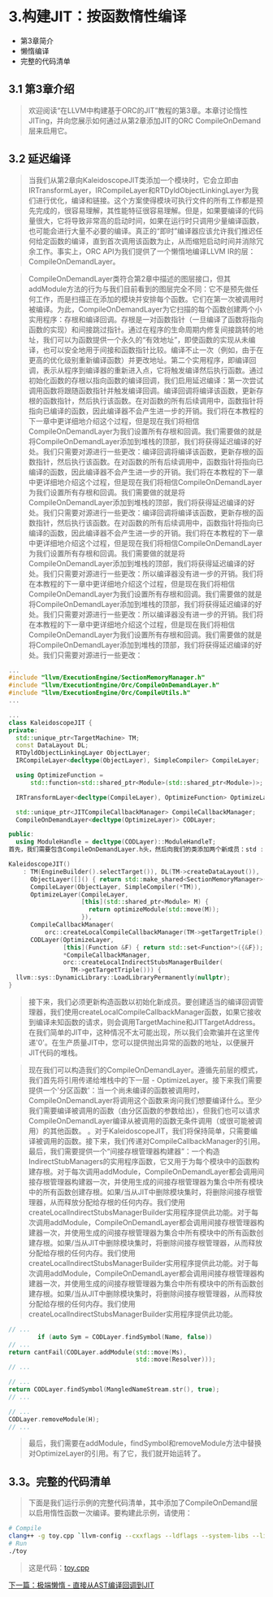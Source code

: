 # 3.构建JIT：按函数惰性编译
* 第3章简介
* 懒惰编译
* 完整的代码清单

## 3.1 第3章介绍
> 欢迎阅读“在LLVM中构建基于ORC的JIT”教程的第3章。本章讨论惰性JITing，并向您展示如何通过从第2章添加JIT的ORC CompileOnDemand层来启用它。

## 3.2 延迟编译
> 当我们从第2章向KaleidoscopeJIT类添加一个模块时，它会立即由​​IRTransformLayer，IRCompileLayer和RTDyldObjectLinkingLayer为我们进行优化，编译和链接。这个方案使得模块可执行文件的所有工作都是预先完成的，很容易理解，其性能特征很容易理解。但是，如果要编译的代码量很大，它将导致非常高的启动时间，如果在运行时只调用少量编译函数，也可能会进行大量不必要的编译。真正的“即时”编译器应该允许我们推迟任何给定函数的编译，直到首次调用该函数为止，从而缩短启动时间并消除冗余工作。事实上，ORC API为我们提供了一个懒惰地编译LLVM IR的层： CompileOnDemandLayer。

> CompileOnDemandLayer类符合第2章中描述的图层接口，但其addModule方法的行为与我们目前看到的图层完全不同：它不是预先做任何工作，而是扫描正在添加的模块并安排每个函数。它们在第一次被调用时被编译。为此，CompileOnDemandLayer为它扫描的每个函数创建两个小实用程序：存根和编译回调。存根是一对函数指针（一旦编译了函数将指向函数的实现）和间接跳过指针。通过在程序的生命周期内修复间接跳转的地址，我们可以为函数提供一个永久的“有效地址”，即使函数的实现从未编译，也可以安全地用于间接和函数指针比较。编译不止一次（例如，由于在更高的优化级别重新编译函数）并更改地址。第二个实用程序，即编译回调，表示从程序到编译器的重新进入点，它将触发编译然后执行函数。通过初始化函数的存根以指向函数的编译回调，我们启用延迟编译：第一次尝试调用函数将跟随函数指针并触发编译回调。编译回调将编译该函数，更新存根的函数指针，然后执行该函数。在对函数的所有后续调用中，函数指针将指向已编译的函数，因此编译器不会产生进一步的开销。我们将在本教程的下一章中更详细地介绍这个过程，但是现在我们将相信CompileOnDemandLayer为我们设置所有存根和回调。我们需要做的就是将CompileOnDemandLayer添加到堆栈的顶部，我们将获得延迟编译的好处。我们只需要对源进行一些更改：编译回调将编译该函数，更新存根的函数指针，然后执行该函数。在对函数的所有后续调用中，函数指针将指向已编译的函数，因此编译器不会产生进一步的开销。我们将在本教程的下一章中更详细地介绍这个过程，但是现在我们将相信CompileOnDemandLayer为我们设置所有存根和回调。我们需要做的就是将CompileOnDemandLayer添加到堆栈的顶部，我们将获得延迟编译的好处。我们只需要对源进行一些更改：编译回调将编译该函数，更新存根的函数指针，然后执行该函数。在对函数的所有后续调用中，函数指针将指向已编译的函数，因此编译器不会产生进一步的开销。我们将在本教程的下一章中更详细地介绍这个过程，但是现在我们将相信CompileOnDemandLayer为我们设置所有存根和回调。我们需要做的就是将CompileOnDemandLayer添加到堆栈的顶部，我们将获得延迟编译的好处。我们只需要对源进行一些更改：所以编译器没有进一步的开销。我们将在本教程的下一章中更详细地介绍这个过程，但是现在我们将相信CompileOnDemandLayer为我们设置所有存根和回调。我们需要做的就是将CompileOnDemandLayer添加到堆栈的顶部，我们将获得延迟编译的好处。我们只需要对源进行一些更改：所以编译器没有进一步的开销。我们将在本教程的下一章中更详细地介绍这个过程，但是现在我们将相信CompileOnDemandLayer为我们设置所有存根和回调。我们需要做的就是将CompileOnDemandLayer添加到堆栈的顶部，我们将获得延迟编译的好处。我们只需要对源进行一些更改：
```cpp
...
#include "llvm/ExecutionEngine/SectionMemoryManager.h"
#include "llvm/ExecutionEngine/Orc/CompileOnDemandLayer.h"
#include "llvm/ExecutionEngine/Orc/CompileUtils.h"
...

...
class KaleidoscopeJIT {
private:
  std::unique_ptr<TargetMachine> TM;
  const DataLayout DL;
  RTDyldObjectLinkingLayer ObjectLayer;
  IRCompileLayer<decltype(ObjectLayer), SimpleCompiler> CompileLayer;

  using OptimizeFunction =
      std::function<std::shared_ptr<Module>(std::shared_ptr<Module>)>;

  IRTransformLayer<decltype(CompileLayer), OptimizeFunction> OptimizeLayer;

  std::unique_ptr<JITCompileCallbackManager> CompileCallbackManager;
  CompileOnDemandLayer<decltype(OptimizeLayer)> CODLayer;

public:
  using ModuleHandle = decltype(CODLayer)::ModuleHandleT;
首先，我们需要包含CompileOnDemandLayer.h头，然后向我们的类添加两个新成员：std :: unique_ptr <JITCompileCallbackManager>和CompileOnDemandLayer。CompileOnDemandLayer使用CompileCallbackManager成员来创建每个函数所需的编译回调。

KaleidoscopeJIT()
    : TM(EngineBuilder().selectTarget()), DL(TM->createDataLayout()),
      ObjectLayer([]() { return std::make_shared<SectionMemoryManager>(); }),
      CompileLayer(ObjectLayer, SimpleCompiler(*TM)),
      OptimizeLayer(CompileLayer,
                    [this](std::shared_ptr<Module> M) {
                      return optimizeModule(std::move(M));
                    }),
      CompileCallbackManager(
          orc::createLocalCompileCallbackManager(TM->getTargetTriple(), 0)),
      CODLayer(OptimizeLayer,
               [this](Function &F) { return std::set<Function*>({&F}); },
               *CompileCallbackManager,
               orc::createLocalIndirectStubsManagerBuilder(
                 TM->getTargetTriple())) {
  llvm::sys::DynamicLibrary::LoadLibraryPermanently(nullptr);
}
```
> 接下来，我们必须更新构造函数以初始化新成员。要创建适当的编译回调管理器，我们使用createLocalCompileCallbackManager函数，如果它接收到编译未知函数的请求，则会调用TargetMachine和JITTargetAddress。在我们简单的JIT中，这种情况不太可能出现，所以我们会欺骗并在这里传递'0'。在生产质量JIT中，您可以提供抛出异常的函数的地址，以便展开JIT代码的堆栈。

> 现在我们可以构造我们的CompileOnDemandLayer。遵循先前层的模式，我们首先将引用传递给堆栈中的下一层 - OptimizeLayer。接下来我们需要提供一个'分区函数'：当一个尚未编译的函数被调用时，CompileOnDemandLayer将调用这个函数来询问我们想要编译什么。至少我们需要编译被调用的函数（由分区函数的参数给出），但我们也可以请求CompileOnDemandLayer编译从被调用的函数无条件调用（或很可能被调用）的其他函数。 。对于KaleidoscopeJIT，我们将保持简单，只需要编译被调用的函数。接下来，我们传递对CompileCallbackManager的引用。最后，我们需要提供一个“间接存根管理器构建器”：一个构造IndirectStubManagers的实用程序函数，它又用于为每个模块中的函数构建存根。对于每次调用addModule，CompileOnDemandLayer都会调用间接存根管理器构建器一次，并使用生成的间接存根管理器为集合中所有模块中的所有函数创建存根。如果/当从JIT中删除模块集时，将删除间接存根管理器，从而释放分配给存根的任何内存。我们使用createLocalIndirectStubsManagerBuilder实用程序提供此功能。对于每次调用addModule，CompileOnDemandLayer都会调用间接存根管理器构建器一次，并使用生成的间接存根管理器为集合中所有模块中的所有函数创建存根。如果/当从JIT中删除模块集时，将删除间接存根管理器，从而释放分配给存根的任何内存。我们使用createLocalIndirectStubsManagerBuilder实用程序提供此功能。对于每次调用addModule，CompileOnDemandLayer都会调用间接存根管理器构建器一次，并使用生成的间接存根管理器为集合中所有模块中的所有函数创建存根。如果/当从JIT中删除模块集时，将删除间接存根管理器，从而释放分配给存根的任何内存。我们使用createLocalIndirectStubsManagerBuilder实用程序提供此功能。
```cpp
// ...
        if (auto Sym = CODLayer.findSymbol(Name, false))
// ...
return cantFail(CODLayer.addModule(std::move(Ms),
                                   std::move(Resolver)));
// ...

// ...
return CODLayer.findSymbol(MangledNameStream.str(), true);
// ...

// ...
CODLayer.removeModule(H);
// ...
```
> 最后，我们需要在addModule，findSymbol和removeModule方法中替换对OptimizeLayer的引用。有了它，我们就开始运转了。

## 3.3。完整的代码清单
> 下面是我们运行示例的完整代码清单，其中添加了CompileOnDemand层以启用惰性函数一次编译。要构建此示例，请使用：
```sh
# Compile
clang++ -g toy.cpp `llvm-config --cxxflags --ldflags --system-libs --libs core orcjit native` -O3 -o toy
# Run
./toy
```
> 这是代码：[toy.cpp](./toy.cpp)

[下一篇：极端懒惰 - 直接从AST编译回调到JIT](../Chapter4/README.md)